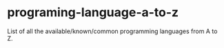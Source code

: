 # programing-language-a-to-z
List of all the available/known/common programming languages from A to Z.
